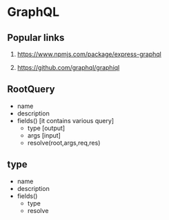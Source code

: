 # GraphQL

## Popular links

1. https://www.npmjs.com/package/express-graphql

2. https://github.com/graphql/graphiql

## RootQuery

- name
- description
- fields() [it contains various query]
  - type [output]
  - args [input]
  - resolve(root,args,req,res)

## type

- name
- description
- fields()
  - type
  - resolve
